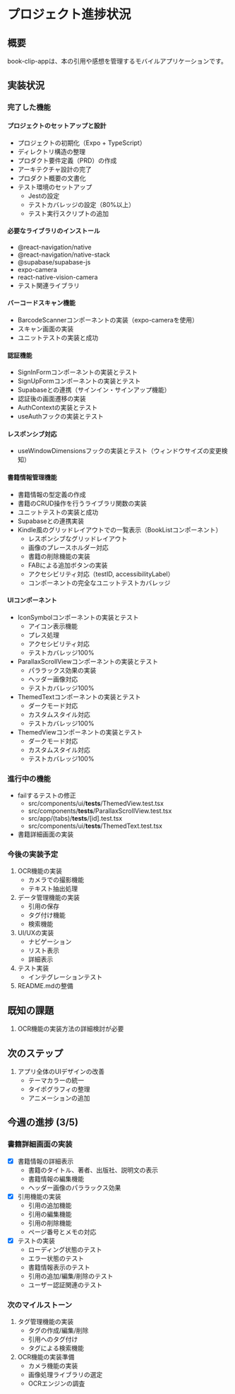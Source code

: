 # プロジェクト進捗状況

## 概要
book-clip-appは、本の引用や感想を管理するモバイルアプリケーションです。

## 実装状況

### 完了した機能
#### プロジェクトのセットアップと設計
- プロジェクトの初期化（Expo + TypeScript）
- ディレクトリ構造の整理
- プロダクト要件定義（PRD）の作成
- アーキテクチャ設計の完了
- プロダクト概要の文書化
- テスト環境のセットアップ
  - Jestの設定
  - テストカバレッジの設定（80%以上）
  - テスト実行スクリプトの追加

#### 必要なライブラリのインストール
- @react-navigation/native
- @react-navigation/native-stack
- @supabase/supabase-js
- expo-camera
- react-native-vision-camera
- テスト関連ライブラリ

#### バーコードスキャン機能
- BarcodeScannerコンポーネントの実装（expo-cameraを使用）
- スキャン画面の実装
- ユニットテストの実装と成功

#### 認証機能
- SignInFormコンポーネントの実装とテスト
- SignUpFormコンポーネントの実装とテスト
- Supabaseとの連携（サインイン・サインアップ機能）
- 認証後の画面遷移の実装
- AuthContextの実装とテスト
- useAuthフックの実装とテスト

#### レスポンシブ対応
- useWindowDimensionsフックの実装とテスト（ウィンドウサイズの変更検知）

#### 書籍情報管理機能
- 書籍情報の型定義の作成
- 書籍のCRUD操作を行うライブラリ関数の実装
- ユニットテストの実装と成功
- Supabaseとの連携実装
- Kindle風のグリッドレイアウトでの一覧表示（BookListコンポーネント）
  - レスポンシブなグリッドレイアウト
  - 画像のプレースホルダー対応
  - 書籍の削除機能の実装
  - FABによる追加ボタンの実装
  - アクセシビリティ対応（testID, accessibilityLabel）
  - コンポーネントの完全なユニットテストカバレッジ

#### UIコンポーネント
- IconSymbolコンポーネントの実装とテスト
  - アイコン表示機能
  - プレス処理
  - アクセシビリティ対応
  - テストカバレッジ100%
- ParallaxScrollViewコンポーネントの実装とテスト
  - パララックス効果の実装
  - ヘッダー画像対応
  - テストカバレッジ100%
- ThemedTextコンポーネントの実装とテスト
  - ダークモード対応
  - カスタムスタイル対応
  - テストカバレッジ100%
- ThemedViewコンポーネントの実装とテスト
  - ダークモード対応
  - カスタムスタイル対応
  - テストカバレッジ100%

### 進行中の機能
- failするテストの修正
  - src/components/ui/__tests__/ThemedView.test.tsx
  - src/components/__tests__/ParallaxScrollView.test.tsx
  - src/app/(tabs)/__tests__/[id].test.tsx
  - src/components/ui/__tests__/ThemedText.test.tsx
- 書籍詳細画面の実装

### 今後の実装予定
1. OCR機能の実装
   - カメラでの撮影機能
   - テキスト抽出処理
2. データ管理機能の実装
   - 引用の保存
   - タグ付け機能
   - 検索機能
3. UI/UXの実装
   - ナビゲーション
   - リスト表示
   - 詳細表示
4. テスト実装
   - インテグレーションテスト
5. README.mdの整備

## 既知の課題
1. OCR機能の実装方法の詳細検討が必要

## 次のステップ
1. アプリ全体のUIデザインの改善
   - テーマカラーの統一
   - タイポグラフィの整理
   - アニメーションの追加

## 今週の進捗 (3/5)
### 書籍詳細画面の実装
- [x] 書籍情報の詳細表示
  - 書籍のタイトル、著者、出版社、説明文の表示
  - 書籍情報の編集機能
  - ヘッダー画像のパララックス効果
- [x] 引用機能の実装
  - 引用の追加機能
  - 引用の編集機能
  - 引用の削除機能
  - ページ番号とメモの対応
- [x] テストの実装
  - ローディング状態のテスト
  - エラー状態のテスト
  - 書籍情報表示のテスト
  - 引用の追加/編集/削除のテスト
  - ユーザー認証関連のテスト

### 次のマイルストーン
1. タグ管理機能の実装
   - タグの作成/編集/削除
   - 引用へのタグ付け
   - タグによる検索機能
2. OCR機能の実装準備
   - カメラ機能の実装
   - 画像処理ライブラリの選定
   - OCRエンジンの調査
